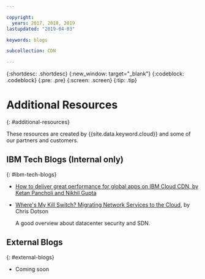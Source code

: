 ```yaml
---

copyright:
  years: 2017, 2018, 2019
lastupdated: "2019-04-03"

keywords: blogs

subcollection: CDN

---
```


{:shortdesc: .shortdesc}
{:new_window: target="_blank"}
{:codeblock: .codeblock}
{:pre: .pre}
{:screen: .screen}
{:tip: .tip}

# Additional Resources
{: #additional-resources}

These resources are created by {{site.data.keyword.cloud}} and some of our partners and customers.

## IBM Tech Blogs (Internal only)
{: #ibm-tech-blogs}

 * [How to deliver great performance for global apps on IBM Cloud CDN, by Ketan Pancholi and Nikhil Gupta](https://www.ibm.com/w3-techblog/use-cases/2018/05/content-delivery-service/)
 
 * [Where's My Kill Switch? Migrating Network Services to the Cloud](https://www.ibm.com/w3-techblog/wcp/2018/09/migrating-network-services/), by Chris Dotson
 
   A good overview about datacenter security and SDN.


## External Blogs
{: #external-blogs}

* Coming soon
